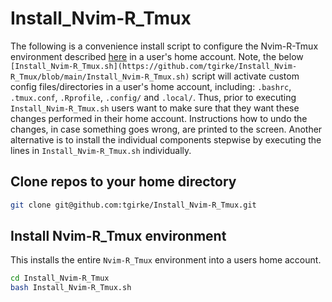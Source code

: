 # Install_Nvim-R_Tmux

The following is a convenience install script to configure the Nvim-R-Tmux environment
described [here](https://gist.github.com/tgirke/7a7c197b443243937f68c422e5471899) in a 
user's home account. Note, the below `[Install_Nvim-R_Tmux.sh](https://github.com/tgirke/Install_Nvim-R_Tmux/blob/main/Install_Nvim-R_Tmux.sh)` 
script will activate custom config files/directories in a user's home account, including: 
`.bashrc`, `.tmux.conf`, `.Rprofile`, `.config/` and `.local/`. Thus, prior to executing 
`Install_Nvim-R_Tmux.sh` users want to make sure that they want these  changes performed 
in their home account. Instructions how to undo the changes, in case something goes wrong, 
are printed to the screen. Another alternative is to install the individual components
stepwise by executing the lines in `Install_Nvim-R_Tmux.sh` individually.

## Clone repos to your home directory

```sh
git clone git@github.com:tgirke/Install_Nvim-R_Tmux.git
```

## Install Nvim-R_Tmux environment

This installs the entire `Nvim-R_Tmux` environment into a users home account. 


```sh
cd Install_Nvim-R_Tmux
bash Install_Nvim-R_Tmux.sh
```
